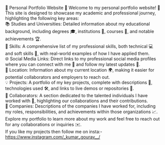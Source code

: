 🌟 Personal Portfolio Website 🌟
Welcome to my personal portfolio website! 🚀 This site is designed to showcase my academic and professional journey, highlighting the following key areas:
<br>
📚 Studies and Universities: Detailed information about my educational background, including degrees 🎓, institutions 🏫, courses 📖, and notable achievements 🏆.
<br>
💼 Skills: A comprehensive list of my professional skills, both technical 💻 and soft skills 🤝, with real-world examples of how I have applied them.
<br>
🌐 Social Media Links: Direct links to my professional social media profiles where you can connect with me 🌟 and follow my latest updates 📲.
<br>
📍 Location: Information about my current location 🌍, making it easier for potential collaborators and employers to reach out.
<br>
💡 Projects: A portfolio of my key projects, complete with descriptions 📜, technologies used 🛠️, and links to live demos or repositories 🔗.
<br>
🤝 Collaborators: A section dedicated to the talented individuals I have worked with 👥, highlighting our collaborations and their contributions.
<br>
🏢 Companies: Descriptions of the companies I have worked for, including my roles, responsibilities, and achievements within those organizations 📈.
<br>
Explore my portfolio to learn more about my work and feel free to reach out for any collaborations or inquiries ✉️.
<br>
If you like my projects then follow me on insta:- https://www.instagram.com/_kumar_gourav__/
